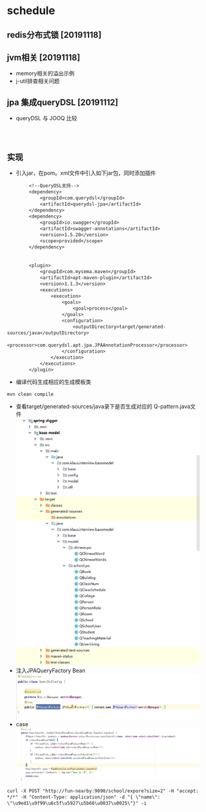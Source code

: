 # schedule


## redis分布式锁 [20191118]


## jvm相关 [20191118]
- memory相关的溢出示例
- j-util排查相关问题



## jpa 集成queryDSL [20191112]
- queryDSL 与 JOOQ 比较
```



```
## 实现
- 引入jar，在pom。xml文件中引入如下jar包，同时添加插件
```
        <!--QueryDSL支持-->
        <dependency>
            <groupId>com.querydsl</groupId>
            <artifactId>querydsl-jpa</artifactId>
        </dependency>
        <dependency>
            <groupId>io.swagger</groupId>
            <artifactId>swagger-annotations</artifactId>
            <version>1.5.20</version>
            <scope>provided</scope>
        </dependency>


        <plugin>
            <groupId>com.mysema.maven</groupId>
            <artifactId>apt-maven-plugin</artifactId>
            <version>1.1.3</version>
            <executions>
                <execution>
                    <goals>
                        <goal>process</goal>
                    </goals>
                    <configuration>
                        <outputDirectory>target/generated-sources/java</outputDirectory>
                        <processor>com.querydsl.apt.jpa.JPAAnnotationProcessor</processor>
                    </configuration>
                </execution>
            </executions>
        </plugin>
```
- 编译代码生成相应的生成模板类
```
mvn clean compile
```
- 查看target/generated-sources/java录下是否生成对应的 Q-pattern.java文件
![image](../images/Q-pattern.png)
- 注入JPAQueryFactory Bean
![image](../images/JPAQueryFactory-Bean.png)
- case
![image](../images/queryDsl-case.png)
```
curl -X POST "http://fun-nearby:9090/school/expore?size=2" -H "accept: */*" -H "Content-Type: application/json" -d "{ \"name\": \"\u9ed1\u9f99\u6c5f\u5927\u5b66\u0037\u0025\"}" -i
```


```






